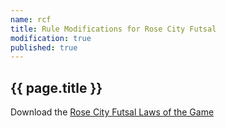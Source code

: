 ```yaml
---
name: rcf
title: Rule Modifications for Rose City Futsal
modification: true
published: true
---
```


## {{ page.title }}

Download the [Rose City Futsal Laws of the Game](https://rosecityfutsal.com/rules-and-policies/)
